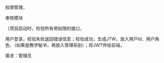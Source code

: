 权限管理，

审核模块

（项目启动时，检验所有带权限的接口，

用户登录，校验失败返回错误信息；校验成功，生成JTW，放入用户Id、用户角色、（如果是教学秘书，再放入管理系别）；将JWT传给前端，

需求：管理员
